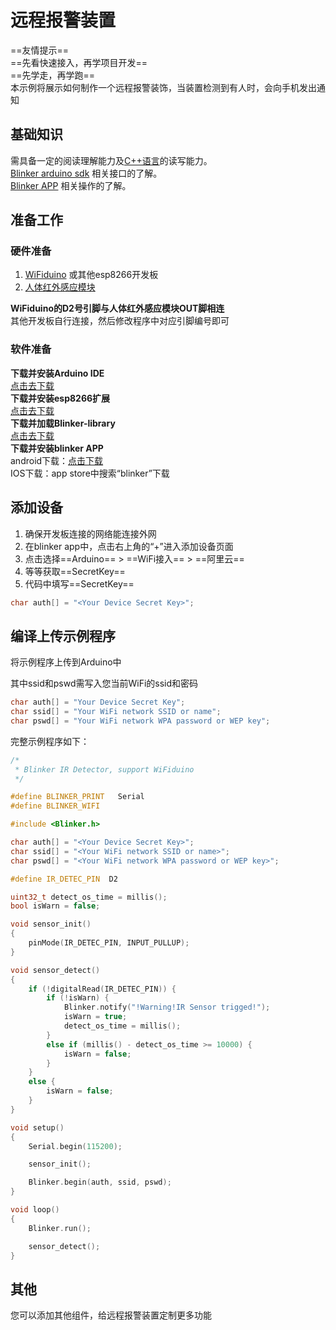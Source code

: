 # 远程报警装置  
==友情提示==  
==先看快速接入，再学项目开发==  
==先学走，再学跑==  
本示例将展示如何制作一个远程报警装饰，当装置检测到有人时，会向手机发出通知  

## 基础知识
需具备一定的阅读理解能力及[C++语言](https://www.runoob.com/cplusplus/cpp-tutorial.html)的读写能力。  
[Blinker arduino sdk](?file=003-硬件开发/02-Arduino支持 "Arduino支持") 相关接口的了解。  
[Blinker APP](?file=005-APP使用/02-自定义布局 "自定义布局") 相关操作的了解。  

## 准备工作  
### 硬件准备  
1. [WiFiduino](https://s.click.taobao.com/0vofiRw) 或其他esp8266开发板  
2. [人体红外感应模块](https://item.taobao.com/item.htm?id=14677005094)  

**WiFiduino的D2号引脚与人体红外感应模块OUT脚相连**  
其他开发板自行连接，然后修改程序中对应引脚编号即可  

### 软件准备  
**下载并安装Arduino IDE**  
[点击去下载](https://www.arduino.cn/thread-5838-1-1.html)  
**下载并安装esp8266扩展**  
[点击去下载](https://www.arduino.cn/thread-76029-1-1.html)  
**下载并加载Blinker-library**  
[点击去下载](https://github.com/blinker-iot/blinker-library)  
**下载并安装blinker APP**  
android下载：[点击下载](https://github.com/blinker-iot/app-release/releases)  
IOS下载：app store中搜索“blinker”下载  


## 添加设备  
1. 确保开发板连接的网络能连接外网  
2. 在blinker app中，点击右上角的“+”进入添加设备页面  
3. 点击选择==Arduino== > ==WiFi接入== > ==阿里云==  
4. 等等获取==SecretKey==  
5. 代码中填写==SecretKey==  
```cpp
char auth[] = "<Your Device Secret Key>";
```


## 编译上传示例程序  
将示例程序上传到Arduino中  

其中ssid和pswd需写入您当前WiFi的ssid和密码  
```cpp
char auth[] = "Your Device Secret Key";
char ssid[] = "Your WiFi network SSID or name";
char pswd[] = "Your WiFi network WPA password or WEP key";
```

完整示例程序如下：  
```cpp
/*
 * Blinker IR Detector, support WiFiduino
 */

#define BLINKER_PRINT	Serial
#define BLINKER_WIFI

#include <Blinker.h>

char auth[] = "<Your Device Secret Key>";
char ssid[] = "<Your WiFi network SSID or name>";
char pswd[] = "<Your WiFi network WPA password or WEP key>";

#define IR_DETEC_PIN  D2

uint32_t detect_os_time = millis();
bool isWarn = false;

void sensor_init()
{
    pinMode(IR_DETEC_PIN, INPUT_PULLUP);
}

void sensor_detect()
{
    if (!digitalRead(IR_DETEC_PIN)) {
        if (!isWarn) {
            Blinker.notify("!Warning!IR Sensor trigged!");
            isWarn = true;
            detect_os_time = millis();
        }
        else if (millis() - detect_os_time >= 10000) {
            isWarn = false;
        }
    }
    else {
        isWarn = false;
    }
}

void setup()
{
    Serial.begin(115200);

    sensor_init();

    Blinker.begin(auth, ssid, pswd);
}

void loop()
{
    Blinker.run();

    sensor_detect();
}
```  

<!-- ## 添加设备  
1. 确保开发板和手机在同一局域网下  
2. 在blinker app中，点击右上角的“+”进入添加设备页面  
3. 点击选择==Arduino== > ==MQTT接入== > ==阿里云==  
4. 等等获取==SecretKey==  
5. 代码中填写==SecretKey==  
```cpp
char auth[] = "<Your Device Secret Key>";
``` -->

<!-- ## 控制设备  
1. 在**我的设备**页面点击设备，进入控制面板  
2. 点击右上角 编辑界面 按钮  
3. 添加 **摇杆组件**  
4. 点击界面右上角保存界面布局  
5. 操作组件即可控制小车移动了   -->

## 其他  
您可以添加其他组件，给远程报警装置定制更多功能  